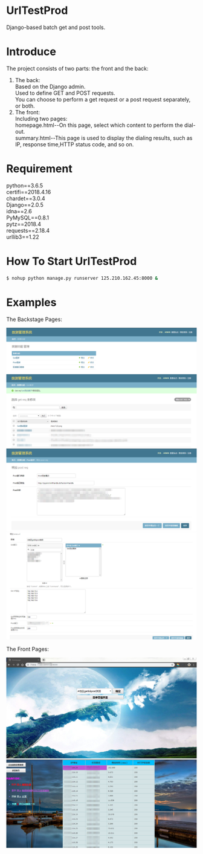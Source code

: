 

# UrlTestProd

Django-based batch get and post tools.

# Introduce

The project consists of two parts: the front and the back: 

1. The back:<br>
	Based on the Django admin. <br>
	Used to define GET and POST requests.<br>
	You can choose to perform a get request or a post request separately, or both.<br>
2. The front:<br>
	Including two pages:<br>
	homepage.html--On this page, select which content to perform the dial-out.<br>
	summary.html--This page is used to display the dialing results, such as IP, response time,HTTP status code, and so on.<br>

# Requirement

python==3.6.5 <br>
certifi==2018.4.16 <br>
chardet==3.0.4 <br>
Django==2.0.5 <br>
idna==2.6 <br>
PyMySQL==0.8.1 <br>
pytz==2018.4 <br>
requests==2.18.4 <br>
urllib3==1.22 <br>

# How To Start UrlTestProd
  
```bash
$ nohup python manage.py runserver 125.210.162.45:8000 &
```

# Examples

The Backstage Pages: <br>

![](https://github.com/ccall248/UrlTestProd/blob/master/pagetest/static/images/backstage.png) <br>
![](https://github.com/ccall248/UrlTestProd/blob/master/pagetest/static/images/backstage_get.png) <br>
![](https://github.com/ccall248/UrlTestProd/blob/master/pagetest/static/images/backstage_post.png) <br>
![](https://github.com/ccall248/UrlTestProd/blob/master/pagetest/static/images/backstage_area.png) <br>

The Front Pages: <br>

![](https://github.com/ccall248/UrlTestProd/blob/master/pagetest/static/images/front_choose.png) <br>
![](https://github.com/ccall248/UrlTestProd/blob/master/pagetest/static/images/front_result.png) <br>
